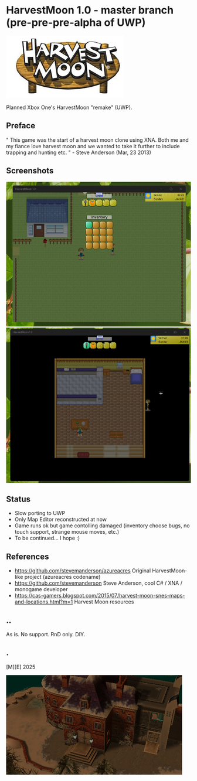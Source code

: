 # HarvestMoon 1.0 - master branch (pre-pre-pre-alpha of UWP)

![Logo](Images/logo.png)

Planned Xbox One's HarvestMoon "remake" (UWP).

## Preface

" This game was the start of a harvest moon clone using XNA. Both me and my fiance love harvest moon and we wanted to
take it further to include trapping and hunting etc. " - Steve Anderson (Mar, 23 2013)

## Screenshots
![Windows 11 Lite](Images/sshot01.png)
![Windows 11 Lite](Images/sshot02.png)

## Status
- Slow porting to UWP
- Only Map Editor reconstructed at now
- Game runs ok but game contolling damaged (inventory choose bugs, no touch support, strange mouse moves, etc.)
- To be continued... I hope :)

## References
- https://github.com/stevemanderson/azureacres Original HarvestMoon-like project (azureacres codename)
- https://github.com/stevemanderson Steve Anderson, cool C# / XNA / monogame developer 
- https://cas-gamers.blogspot.com/2015/07/harvest-moon-snes-maps-and-locations.html?m=1 Harvest Moon resources

## ..
As is. No support. RnD only. DIY.

## .
[M][E] 2025

![Logo](Images/footer.png)






